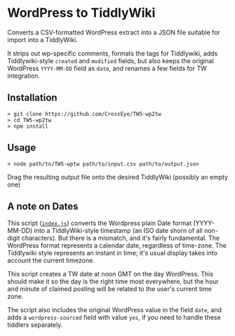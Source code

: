 WordPress to TiddlyWiki
=======================

Converts a CSV-formatted WordPress extract into a JSON file suitable for import into a TiddlyWiki.

It strips out wp-specific comments, formats the tags for Tiddlywiki, adds Tiddlywiki-style `created` and `modified` fields, but also keeps the original WordPress `YYYY-MM-DD` field as `date`, and renames a few fields for TW integration.


Installation
------------

```shell
> git clone https://github.com/CrossEye/TW5-wp2tw
> cd TW5-wp2tw
> npm install
```

Usage
-----

```shell
> node path/to/TW5-wptw path/to/input.csv path/to/output.json
```

Drag the resulting output file onto the desired TiddlyWiki (possibly an empty one)


A note on Dates
---------------

This script ([`index.js`][in]) converts the Wordpress plain Date format (YYYY-MM-DD) into a TiddlyWiki-style timestamp (an ISO date shorn of all non-digit characters).  But there is a mismatch, and it's fairly fundamental.  The WordPress format represents a calendar date, regardless of time-zone.  The Tiddlywiki style represents an instant in time; it's usual display takes into account the current timezone.  

This script creates a TW date at noon GMT on the day WordPress.  This should make it so the day is the right time most everywhere, but the hour and minute of claimed posting will be related to the user's current
time zone.  

The script also includes the original WordPress value in the field `date`, and adds a `wordpress-sourced` field with value `yes`, if you need to handle these tiddlers separately.



  [in]: ./index.js